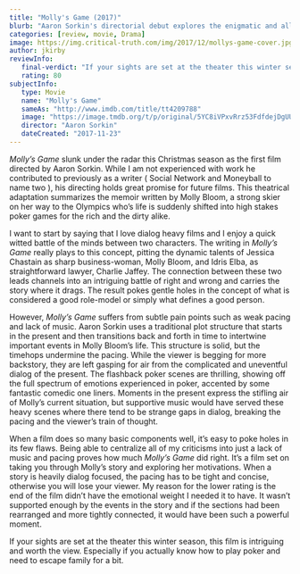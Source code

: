 ```yaml
---
title: "Molly's Game (2017)"
blurb: "Aaron Sorkin's directorial debut explores the enigmatic and alluring character of Molly Bloom."
categories: [review, movie, Drama]
image: https://img.critical-truth.com/img/2017/12/mollys-game-cover.jpg
author: jkirby
reviewInfo:
   final-verdict: "If your sights are set at the theater this winter season, this film is intriguing and worth the view."
   rating: 80
subjectInfo:
   type: Movie
   name: "Molly's Game"
   sameAs: "http://www.imdb.com/title/tt4209788"
   image: "https://image.tmdb.org/t/p/original/5YC8iVPxvRrz53FdfdejDgUUk2k.jpg"
   director: "Aaron Sorkin"
   dateCreated: "2017-11-23"
---
```



*Molly’s Game* slunk under the radar this Christmas season as the first film directed by Aaron Sorkin. While I am not experienced with work he contributed to previously as a writer ( Social Network and Moneyball to name two ), his directing holds great promise for future films. This theatrical adaptation summarizes the memoir written by Molly Bloom, a strong skier on her way to the Olympics who’s life is suddenly shifted into high stakes poker games for the rich and the dirty alike.

I want to start by saying that I love dialog heavy films and I enjoy a quick witted battle of the minds between two characters. The writing in *Molly’s Game* really plays to this concept, pitting the dynamic talents of Jessica Chastain as sharp business-woman, Molly Bloom, and Idris Elba, as straightforward lawyer, Charlie Jaffey. The connection between these two leads channels into an intriguing battle of right and wrong and carries the story where it drags. The result pokes gentle holes in the concept of what is considered a good role-model or simply what defines a good person.

However, *Molly’s Game* suffers from subtle pain points such as weak pacing and lack of music. Aaron Sorkin uses a traditional plot structure that starts in the present and then transitions back and forth in time to intertwine important events in Molly Bloom’s life. This structure is solid, but the timehops undermine the pacing. While the viewer is begging for more backstory, they are left gasping for air from the complicated and uneventful dialog of the present. The flashback poker scenes are thrilling, showing off the full spectrum of emotions experienced in poker, accented by some fantastic comedic one liners. Moments in the present express the stifling air of Molly’s current situation, but supportive music would have served these heavy scenes where there tend to be strange gaps in dialog, breaking the pacing and the viewer’s train of thought.

When a film does so many basic components well, it’s easy to poke holes in its few flaws. Being able to centralize all of my criticisms into just a lack of music and pacing proves how much *Molly’s Game* did right. It’s a film set on taking you through Molly’s story and exploring her motivations. When a story is heavily dialog focused, the pacing has to be tight and concise, otherwise you will lose your viewer. My reason for the lower rating is the end of the film didn’t have the emotional weight I needed it to have. It wasn’t supported enough by the events in the story and if the sections had been rearranged and more tightly connected, it would have been such a powerful moment.

If your sights are set at the theater this winter season, this film is intriguing and worth the view. Especially if you actually know how to play poker and need to escape family for a bit.
